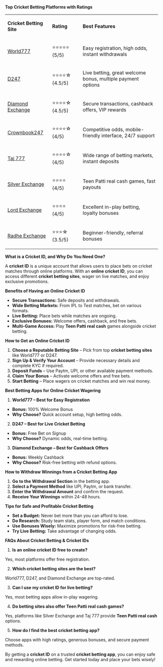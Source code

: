 <p><strong>Top Cricket Betting Platforms with Ratings</strong></p>
<table>
<tbody>
<tr>
<td>
<p><strong>Cricket Betting Site</strong></p>
</td>
<td>
<p><strong>Rating</strong></p>
</td>
<td>
<p><strong>Best Features</strong></p>
</td>
</tr>
<tr>
<td>
<p><a href="https://world777signup.com/">World777</a></p>
</td>
<td>
<p>⭐⭐⭐⭐⭐ (5/5)</p>
</td>
<td>
<p>Easy registration, high odds, instant withdrawals</p>
</td>
</tr>
<tr>
<td>
<p><a href="https://d247signup.com/">D247</a></p>
</td>
<td>
<p>⭐⭐⭐⭐☆ (4.5/5)</p>
</td>
<td>
<p>Live betting, great welcome bonus, multiple payment options</p>
</td>
</tr>
<tr>
<td>
<p><a href="http://diamondsexchangecom.com/">Diamond Exchange</a></p>
</td>
<td>
<p>⭐⭐⭐⭐☆ (4.5/5)</p>
</td>
<td>
<p>Secure transactions, cashback offers, VIP rewards</p>
</td>
</tr>
<tr>
<td>
<p><a href="http://diamondsexchangecom.com/">Crownbook247</a></p>
</td>
<td>
<p>⭐⭐⭐⭐☆ (4/5)</p>
</td>
<td>
<p>Competitive odds, mobile-friendly interface, 24/7 support</p>
</td>
</tr>
<tr>
<td>
<p><a href="https://taj007com.com/">Taj 777</a></p>
</td>
<td>
<p>⭐⭐⭐⭐☆ (4/5)</p>
</td>
<td>
<p>Wide range of betting markets, instant deposits</p>
</td>
</tr>
<tr>
<td>
<p><a href="https://silverrexchcom.com/">Silver Exchange</a></p>
</td>
<td>
<p>⭐⭐⭐⭐ (4/5)</p>
</td>
<td>
<p>Teen Patti real cash games, fast payouts</p>
</td>
</tr>
<tr>
<td>
<p><a href="https://lordsexchangeid.com/">Lord Exchange</a></p>
</td>
<td>
<p>⭐⭐⭐⭐ (4/5)</p>
</td>
<td>
<p>Excellent in-play betting, loyalty bonuses</p>
</td>
</tr>
<tr>
<td>
<p><a href="https://radheexchxyz.com/">Radhe Exchange</a></p>
</td>
<td>
<p>⭐⭐⭐☆ (3.5/5)</p>
</td>
<td>
<p>Beginner-friendly, referral bonuses</p>
</td>
</tr>
</tbody>
</table>
<p><strong>What is a Cricket ID, and Why Do You Need One?</strong></p>
<p>A <strong>cricket ID</strong> is a unique account that allows users to place bets on cricket matches through online platforms. With an <strong>online cricket ID</strong>, you can access different <strong>cricket betting sites</strong>, wager on live matches, and enjoy exclusive promotions.</p>
<p><strong>Benefits of Having an Online Cricket ID</strong></p>
<ul>
<li><strong>Secure Transactions:</strong> Safe deposits and withdrawals.</li>
<li><strong>Wide Betting Markets:</strong> From IPL to Test matches, bet on various formats.</li>
<li><strong>Live Betting:</strong> Place bets while matches are ongoing.</li>
<li><strong>Exclusive Bonuses:</strong> Welcome offers, cashback, and free bets.</li>
<li><strong>Multi-Game Access:</strong> Play <strong>Teen Patti real cash</strong> games alongside cricket betting.</li>
</ul>
<p><strong>How to Get an Online Cricket ID</strong></p>
<ol>
<li><strong>Choose a Reputable Betting Site</strong> &ndash; Pick from top <strong>cricket betting sites</strong> like World777 or D247.</li>
<li><strong>Sign Up &amp; Verify Your Account</strong> &ndash; Provide necessary details and complete KYC if required.</li>
<li><strong>Deposit Funds</strong> &ndash; Use Paytm, UPI, or other available payment methods.</li>
<li><strong>Claim Your Bonus</strong> &ndash; Activate welcome offers and free bets.</li>
<li><strong>Start Betting</strong> &ndash; Place wagers on cricket matches and win real money.</li>
</ol>
<p><strong>Best Betting Apps for Online Cricket Wagering</strong></p>
<ol>
<li><strong> World777 &ndash; Best for Easy Registration</strong></li>
</ol>
<ul>
<li><strong>Bonus:</strong> 100% Welcome Bonus</li>
<li><strong>Why Choose?</strong> Quick account setup, high betting odds.</li>
</ul>
<ol start="2">
<li><strong> D247 &ndash; Best for Live Cricket Betting</strong></li>
</ol>
<ul>
<li><strong>Bonus:</strong> Free Bet on Signup</li>
<li><strong>Why Choose?</strong> Dynamic odds, real-time betting.</li>
</ul>
<ol start="3">
<li><strong> Diamond Exchange &ndash; Best for Cashback Offers</strong></li>
</ol>
<ul>
<li><strong>Bonus:</strong> Weekly Cashback</li>
<li><strong>Why Choose?</strong> Risk-free betting with refund options.</li>
</ul>
<p><strong>How to Withdraw Winnings from a Cricket Betting App</strong></p>
<ol>
<li><strong>Go to the Withdrawal Section</strong> in the betting app.</li>
<li><strong>Select a Payment Method</strong> like UPI, Paytm, or bank transfer.</li>
<li><strong>Enter the Withdrawal Amount</strong> and confirm the request.</li>
<li><strong>Receive Your Winnings</strong> within 24-48 hours.</li>
</ol>
<p><strong>Tips for Safe and Profitable Cricket Betting</strong></p>
<ul>
<li><strong>Set a Budget:</strong> Never bet more than you can afford to lose.</li>
<li><strong>Do Research:</strong> Study team stats, player form, and match conditions.</li>
<li><strong>Use Bonuses Wisely:</strong> Maximize promotions for risk-free betting.</li>
<li><strong>Try Live Betting:</strong> Take advantage of changing odds.</li>
</ul>
<p><strong>FAQs About Cricket Betting &amp; Cricket IDs</strong></p>
<ol>
<li><strong> Is an online cricket ID free to create?</strong></li>
</ol>
<p>Yes, most platforms offer free registration.</p>
<ol start="2">
<li><strong> Which cricket betting sites are the best?</strong></li>
</ol>
<p>World777, D247, and Diamond Exchange are top-rated.</p>
<ol start="3">
<li><strong> Can I use my cricket ID for live betting?</strong></li>
</ol>
<p>Yes, most betting apps allow in-play wagering.</p>
<ol start="4">
<li><strong> Do betting sites also offer Teen Patti real cash games?</strong></li>
</ol>
<p>Yes, platforms like Silver Exchange and Taj 777 provide <strong>Teen Patti real cash</strong> options.</p>
<ol start="5">
<li><strong> How do I find the best cricket betting app?</strong></li>
</ol>
<p>Choose apps with high ratings, generous bonuses, and secure payment methods.</p>
<p>By getting a <strong>cricket ID</strong> on a trusted <strong>cricket betting app</strong>, you can enjoy safe and rewarding online betting. Get started today and place your bets wisely!</p>
